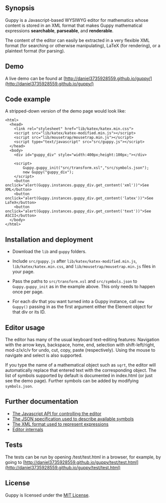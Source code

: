## Synopsis

Guppy is a Javascript-based WYSIWYG editor for mathematics whose
content is stored in an XML format that makes Guppy mathematical
expressions **searchable**, **parseable**, and **renderable**.

The content of the editor can easily be extracted in a very flexible
XML format (for searching or otherwise manipulating), LaTeX (for
rendering), or a plaintext format (for parsing).

## Demo

A live demo can be found at 
[http://daniel3735928559.github.io/guppy/](http://daniel3735928559.github.io/guppy/)

## Code example

A stripped-down version of the demo page would look like:

```
<html>
  <head>
    <link rel="stylesheet" href="lib/katex/katex.min.css">
    <script src="lib/katex/katex-modified.min.js"></script>
    <script src="lib/mousetrap/mousetrap.min.js"></script>
    <script type="text/javascript" src="src/guppy.js"></script>
  </head>
  <body>
    <div id="guppy_div" style="width:400px;height:100px;"></div>
    
    <script>
        Guppy.guppy_init("src/transform.xsl","src/symbols.json");
        new Guppy("guppy_div");
    </script>
    <button onclick="alert(Guppy.instances.guppy_div.get_content('xml'))">See XML</button>
    <button onclick="alert(Guppy.instances.guppy_div.get_content('latex'))">See LaTeX</button>
    <button onclick="alert(Guppy.instances.guppy_div.get_content('text'))">See ASCII</button>
  </body>
</html>
```

## Installation and deployment

* Download the `lib` and `guppy` folders.

* Include `src/guppy.js` after `lib/katex/katex-modified.min.js`,
  `lib/katex/katex.min.css`, and `lib/mousetrap/mousetrap.min.js`
  files in your page.

* Pass the paths to `src/transform.xsl` and `src/symbols.json` to
  `Guppy.guppy_init` as in the example above.  This only needs to
  happen once per page.

* For each div that you want turned into a Guppy instance, call `new
  Guppy()` passing in as the first argument either the Element object
  for that div or its ID.

## Editor usage

The editor has many of the usual keyboard text-editing features:
Navigation with the arrow keys, backspace, home, end, selection with
shift-left/right, mod-z/x/c/v for undo, cut, copy, paste
(respectively).  Using the mouse to navigate and select is also
supported.

If you type the name of a mathematical object such as `sqrt`, the
editor will automatically replace that entered text with the
corresponding object.  The list of symbols supported by default is
documented in index.html (or just see the demo page).  Further symbols
can be added by modifying `symbols.json`.

## Further documentation

* [The Javascript API for controlling the editor](doc/api.md)
* [The JSON specification used to describe available symbols](doc/symbols.md)
* [The XML format used to represent expressions](doc/format.md)
* [Editor internals](doc/internals.md)

## Tests

The tests can be run by opening /test/test.html in a browser, for
example, by going to
[http://daniel3735928559.github.io/guppy/test/test.html](http://daniel3735928559.github.io/guppy/test/test.html)

## License

Guppy is licensed under the [MIT License](http://opensource.org/licenses/MIT).

